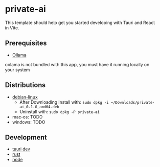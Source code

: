 # private-ai

This template should help get you started developing with Tauri and React in Vite.

## Prerequisites

- [Ollama](https://ollama.com/docs/installation)

oolama is not bundled with this app, you must have it running locally on your system

## Distributions
 - [debian-linux](https://github.com/etw3gh/offline-oolama-desktop/blob/main/release/private-ai_0.1.0_amd64.deb)
   - After Downloading Install with: `sudo dpkg -i ~/Downloads/private-ai_0.1.0_amd64.deb`
   - Uninstall with: `sudo dpkg -P private-ai`
 - mac-os: TODO
 - windows: TODO


## Development

- [tauri dev](https://github.com/tauri-apps/tauri/tree/dev/tooling/cli#tauri-dev)
- [rust](https://www.rust-lang.org/tools/install)
- [node](https://nodejs.org/en/download/)
